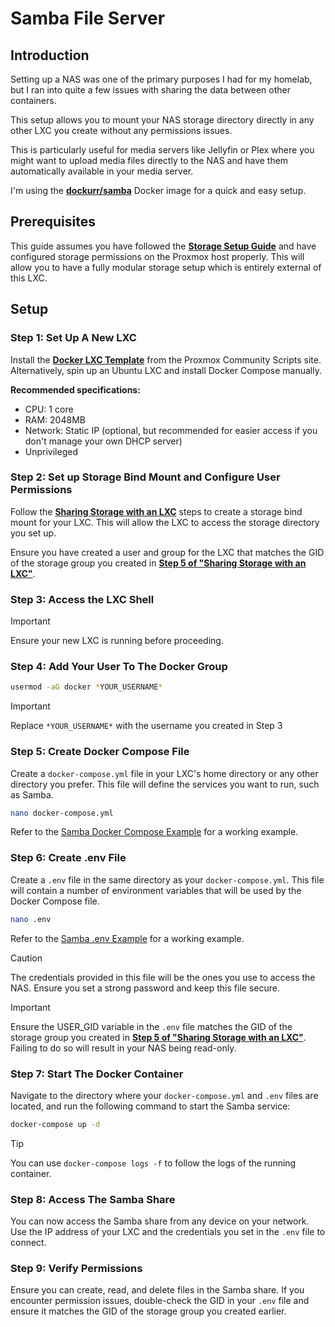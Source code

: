 # Samba File Server

## Introduction

Setting up a NAS was one of the primary purposes I had for my homelab, but I ran into quite a few issues with sharing the data between other containers.

This setup allows you to mount your NAS storage directory directly in any other LXC you create without any permissions issues. 

This is particularly useful for media servers like Jellyfin or Plex where you might want to upload media files directly to the NAS and have them automatically available in your media server.

I'm using the **[dockurr/samba](https://github.com/dockur/samba)** Docker image for a quick and easy setup.

## Prerequisites

This guide assumes you have followed the **[Storage Setup Guide](../storage/readme.md)** and have configured storage permissions on the Proxmox host properly. This will allow you to have a fully modular storage setup which is entirely external of this LXC.

## Setup

### Step 1: Set Up A New LXC

Install the **[Docker LXC Template](https://community-scripts.github.io/ProxmoxVE/scripts?id=docker)** from the Proxmox Community Scripts site. Alternatively, spin up an Ubuntu LXC and install Docker Compose manually.

**Recommended specifications:**
- CPU: 1 core
- RAM: 2048MB
- Network: Static IP (optional, but recommended for easier access if you don't manage your own DHCP server)
- Unprivileged

### Step 2: Set up Storage Bind Mount and Configure User Permissions
Follow the **[Sharing Storage with an LXC](../storage/readme.md#sharing-storage-with-an-lxc)** steps to create a storage bind mount for your LXC. This will allow the LXC to access the storage directory you set up.

Ensure you have created a user and group for the LXC that matches the GID of the storage group you created in **[Step 5 of "Sharing Storage with an LXC"](../storage/readme.md#step-5-create-user-group)**.

### Step 3: Access the LXC Shell
> [!IMPORTANT]
> Ensure your new LXC is running before proceeding.

### Step 4: Add Your User To The Docker Group
```bash
usermod -aG docker *YOUR_USERNAME*
```
> [!IMPORTANT]
> Replace `*YOUR_USERNAME*` with the username you created in Step 3

### Step 5: Create Docker Compose File
Create a `docker-compose.yml` file in your LXC's home directory or any other directory you prefer. This file will define the services you want to run, such as Samba.

```bash
nano docker-compose.yml
```

Refer to the [Samba Docker Compose Example](../smb-nas/docker-compose.yml) for a working example.

### Step 6: Create .env File
Create a `.env` file in the same directory as your `docker-compose.yml`. This file will contain a number of environment variables that will be used by the Docker Compose file.

```bash
nano .env
```

Refer to the [Samba .env Example](../smb-nas/.env) for a working example.

> [!CAUTION]
> The credentials provided in this file will be the ones you use to access the NAS. Ensure you set a strong password and keep this file secure.

> [!IMPORTANT]
> Ensure the USER_GID variable in the `.env` file matches the GID of the storage group you created in **[Step 5 of "Sharing Storage with an LXC"](../storage/readme.md#step-5-create-user-group)**. Failing to do so will result in your NAS being read-only.

### Step 7: Start The Docker Container
Navigate to the directory where your `docker-compose.yml` and `.env` files are located, and run the following command to start the Samba service:

```bash
docker-compose up -d
```

> [!TIP]
> You can use `docker-compose logs -f` to follow the logs of the running container.

### Step 8: Access The Samba Share
You can now access the Samba share from any device on your network. Use the IP address of your LXC and the credentials you set in the `.env` file to connect.

### Step 9: Verify Permissions
Ensure you can create, read, and delete files in the Samba share. If you encounter permission issues, double-check the GID in your `.env` file and ensure it matches the GID of the storage group you created earlier.